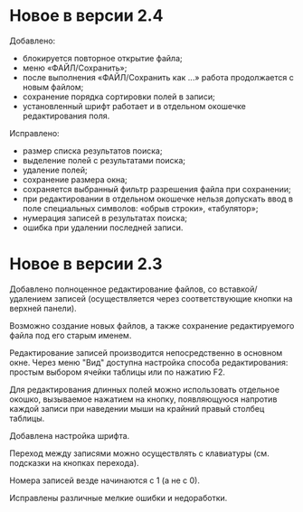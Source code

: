 # Новое в версии 2.4 #

Добавлено:
  * блокируется повторное открытие файла;
  * меню «ФАЙЛ/Сохранить»;
  * после выполнения «ФАЙЛ/Сохранить как ...» работа продолжается с новым файлом;
  * сохранение порядка сортировки полей в записи;
  * установленный шрифт работает и в отдельном  окошечке редактирования поля.

Исправлено:

  * размер списка результатов поиска;
  * выделение полей с результатами поиска;
  * удаление полей;
  * сохранение размера окна;
  * сохраняется выбранный фильтр разрешения файла при сохранении;
  * при редактировании в отдельном окошечке нельзя допускать ввод в поле  специальных символов: «обрыв строки», «табулятор»;
  * нумерация записей в результатах поиска;
  * ошибка при удалении последней записи.

# Новое в версии 2.3 #

Добавлено полноценное редактирование файлов, со вставкой/удалением записей (осуществляется через соответствующие кнопки на верхней панели).

Возможно создание новых файлов, а также сохранение редактируемого файла под его старым именем.

Редактирование записей производится непосредственно в основном окне. Через меню "Вид" доступна настройка способа редактирования: простым выбором ячейки таблицы или по нажатию F2.

Для редактирования длинных полей можно использовать отдельное окошко, вызываемое нажатием на кнопку, появляющуюся напротив каждой записи при наведении мыши на крайний правый столбец таблицы.

Добавлена настройка шрифта.

Переход между записями можно осуществлять с клавиатуры (см. подсказки на кнопках перехода).

Номера записей везде начинаются с 1 (а не с 0).

Исправлены различные мелкие ошибки и недоработки.